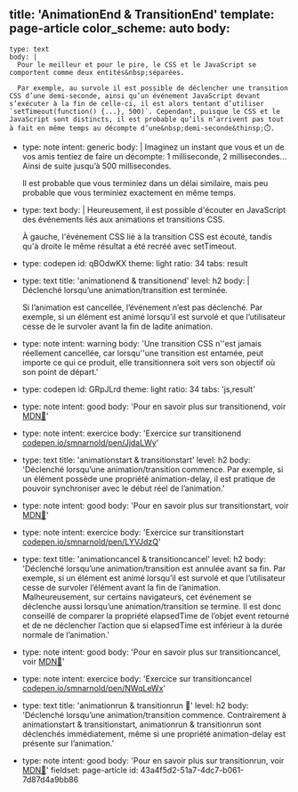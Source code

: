 title: 'AnimationEnd & TransitionEnd'
template: page-article
color_scheme: auto
body:
  -
    type: text
    body: |
      Pour le meilleur et pour le pire, le CSS et le JavaScript se comportent comme deux entités&nbsp;séparées. 
       
      Par exemple, au survole il est possible de déclencher une transition CSS d’une demi-seconde, ainsi qu’un événement JavaScript devant s’exécuter à la fin de celle-ci, il est alors tentant d’utiliser `setTimeout(function() {...}, 500)`. Cependant, puisque le CSS et le JavaScript sont distincts, il est probable qu’ils n’arrivent pas tout à fait en même temps au décompte d’une&nbsp;demi-seconde&thinsp;⏱️.
  -
    type: note
    intent: generic
    body: |
      Imaginez un instant que vous et un de vos amis tentiez de faire un&nbsp;décompte: 
      1 milliseconde,
      2 millisecondes… 
      Ainsi de suite jusqu’à 500&nbsp;millisecondes.
       
      Il est probable que vous terminiez dans un délai similaire, mais peu probable que vous terminiez exactement en même&nbsp;temps.
  -
    type: text
    body: |
      Heureusement, il est possible d'écouter en JavaScript des événements liés aux animations et transitions&nbsp;CSS.
      
      À gauche, l'événement CSS lié à la transition CSS est écouté, tandis qu'à droite le même résultat a été recréé avec&nbsp;setTimeout.
  -
    type: codepen
    id: qBOdwKX
    theme: light
    ratio: 34
    tabs: result
  -
    type: text
    title: 'animationend & transitionend'
    level: h2
    body: |
      Déclenché lorsqu’une animation/transition est&nbsp;terminée. 
      
      Si l’animation est cancellée, l’événement n’est pas déclenché. Par exemple, si un élément est animé lorsqu’il est survolé et que l’utilisateur cesse de le survoler avant la fin de ladite&nbsp;animation.
  -
    type: note
    intent: warning
    body: 'Une transition CSS n''est jamais réellement cancellée, car lorsqu''une transition est entamée, peut importe ce qui ce produit, elle transitionnera soit vers son objectif où son point de&nbsp;départ.'
  -
    type: codepen
    id: GRpJLrd
    theme: light
    ratio: 34
    tabs: 'js,result'
  -
    type: note
    intent: good
    body: 'Pour en savoir plus sur transitionend, voir [MDN🦖](https://developer.mozilla.org/fr/docs/Web/Events/transitionend)'
  -
    type: note
    intent: exercice
    body: 'Exercice sur transitionend [codepen.io/smnarnold/pen/JjdaLWy](https://codepen.io/smnarnold/pen/JjdaLWy)'
  -
    type: text
    title: 'animationstart & transitionstart'
    level: h2
    body: 'Déclenché lorsqu’une animation/transition commence. Par exemple, si un élément possède une propriété animation-delay, il est pratique de pouvoir synchroniser avec le début réel de&nbsp;l’animation.'
  -
    type: note
    intent: good
    body: 'Pour en savoir plus sur transitionstart, voir [MDN🦖](https://developer.mozilla.org/fr/docs/Web/Events/transitionstart)'
  -
    type: note
    intent: exercice
    body: 'Exercice sur transitionstart [codepen.io/smnarnold/pen/LYVJdzQ](https://codepen.io/smnarnold/pen/LYVJdzQ)'
  -
    type: text
    title: 'animationcancel & transitioncancel'
    level: h2
    body: 'Déclenché lorsqu’une animation/transition est annulée avant sa fin. Par exemple, si un élément est animé lorsqu’il est survolé et que l’utilisateur cesse de survoler l’élément avant la fin de l’animation. Malheureusement, sur certains navigateurs, cet événement se déclenche aussi lorsqu’une animation/transition se termine. Il est donc conseillé de comparer la propriété elapsedTime de l’objet event retourné et de ne déclencher l’action que si elapsedTime est inférieur à la durée normale de&nbsp;l’animation.'
  -
    type: note
    intent: good
    body: 'Pour en savoir plus sur transitioncancel, voir [MDN🦖](https://developer.mozilla.org/fr/docs/Web/Events/transitioncancel)'
  -
    type: note
    intent: exercice
    body: 'Exercice sur transitioncancel [codepen.io/smnarnold/pen/NWqLeWx](https://codepen.io/smnarnold/pen/NWqLeWx)'
  -
    type: text
    title: 'animationrun & transitionrun 🏃'
    level: h2
    body: 'Déclenché lorsqu’une animation/transition commence. Contrairement à animationstart & transitionstart, animationrun & transitionrun sont déclenchés immédiatement, même si une propriété animation-delay est présente sur&nbsp;l’animation.'
  -
    type: note
    intent: good
    body: 'Pour en savoir plus sur transitionrun, voir [MDN🦖](https://developer.mozilla.org/fr/docs/Web/API/HTMLElement/transitionrun_event)'
fieldset: page-article
id: 43a4f5d2-51a7-4dc7-b061-7d87d4a9bb86
